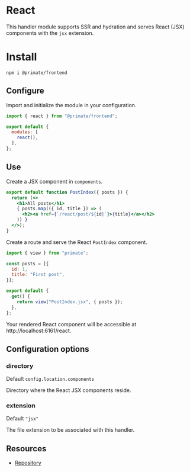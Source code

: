 # React

This handler module supports SSR and hydration and serves React (JSX)
components with the `jsx` extension.

# Install

`npm i @primate/frontend`

## Configure

Import and initialize the module in your configuration.

```js caption=primate.config.js
import { react } from "@primate/frontend";

export default {
  modules: [
    react(),
  ],
};
```

## Use

Create a JSX component in `components`.

```jsx caption=components/PostIndex.jsx
export default function PostIndex({ posts }) {
  return (<>
    <h1>All posts</h1>
    { posts.map(({ id, title }) => (
      <h2><a href={`/react/post/${id}`}>{title}</a></h2>
    )) }
  </>);
}
```

Create a route and serve the React `PostIndex` component.

```js caption=routes/react.js
import { view } from "primate";

const posts = [{
  id: 1,
  title: "First post",
}];

export default {
  get() {
    return view("PostIndex.jsx", { posts });
  },
};
```

Your rendered React component will be accessible at
http://localhost:6161/react.

## Configuration options

### directory

Default `config.location.components`

Directory where the React JSX components reside.

### extension

Default `"jsx"`

The file extension to be associated with this handler.

## Resources

* [Repository][repo]

[repo]: https://github.com/primatejs/primate/tree/master/packages/frontend
